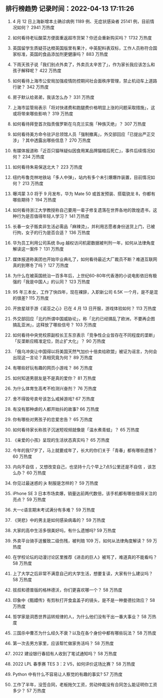 
## 排行榜趋势 记录时间：2022-04-13 17:11:26
  
  1. 4 月 12 日上海新增本土确诊病例 1189 例、无症状感染者 25141 例，目前情况如何？ 2941 万热度
    
  2. 如何看待老坛酸菜方便面重返超市货架？你还会重新购买吗？ 1732 万热度
    
  3. 英国留学生质疑芬达橙英国版里有果汁，中英配料表双标，工作人员称符合国家标准，英国的食品添加剂更健康吗？ 883 万热度
    
  4. 下雨天孩子说「我们别点外卖了，外卖员太辛苦了」，作为家长我应该怎么和孩子解释呢？ 422 万热度
    
  5. 如何看待上海市公安局加强疫情防控期间社会面秩序管理，禁止机动车上道路行驶？ 342 万热度
    
  6. 房子默认给弟弟，我该怎么办？ 331 万热度
    
  7. 上海市监管局表示「将对快递费和跑腿费价格明显上涨的问题采取措施」，这或将带来哪些影响？ 319 万热度
    
  8. 如何看待拜登首次指责俄罗斯在乌克兰实施「种族灭绝」？ 307 万热度
    
  9. 如何看待美方命令驻沪总领馆人员「强制撤离」，外交部回应「已提出严正交涉」？其中透露出哪些信息？ 270 万热度
    
  10. 有媒体报道称「近百只猫咪疑似因食用某品牌猫粮后死亡」，事件后续情况如何？ 234 万热度
    
  11. 如何看待朱易保送北大？ 223 万热度
    
  12. 纽约布鲁克林地铁站「多人中弹」，站内有多个未引爆爆炸装置，目前情况如何？ 213 万热度
    
  13. 曝鸿蒙 3.0 将于 9 月发布，华为 Mate 50 或首发预装、搭载骁龙 8，你都有哪些期待？ 194 万热度
    
  14. 如何看待浙江大学教授称自己要用一辈子修复遗落在世界各地的敦煌遗书，这种行为是否值得年轻人学习？ 141 万热度
    
  15. 长春一女子贩卖非生活必需品「麻辣烫」，并利用志愿者身份送货上门，已被行拘，女子的行为是否合适？ 136 万热度
    
  16. 华为员工利用公司系统 Bug 越权访问机密数据被判刑一年，如何从法律角度解读这一案件？ 131 万热度
    
  17. 媒体报道称美团也开始毕业典礼了，如何看待最近大厂裁员不断？难道互联网真的到寒冬了吗？ 127 万热度
    
  18. 为什么在被英国统治一百多年后，上世纪60-80年代香港的小说电影依旧有极强的「我是中国人」的认同？ 123 万热度
    
  19. 95 年三本女，工作了快四年，现在裸辞，入职新公司 6.5K 一个月，是不是混的很差? 115 万热度
    
  20. 开放星球手游《诺亚之心》已在 4 月 13 日开服，游戏体验如何？ 113 万热度
    
  21. 外交部回应「北约所谓中国威胁论」，称「北约已经搞乱了欧洲，不要再企图搞乱亚洲」，这释放了哪些信号？ 103 万热度
    
  22. 如何看待中央党校原副校长王东京表示「竞争性企业皆存在不同程度的垄断」「反垄断应精准定位，防止扩大化」？ 90 万热度
    
  23. 「俄乌冲突让中国得以将美国天然气加价十倍卖给欧盟」被证为谣言，为何会出现这一言论？真相究竟为何？ 89 万热度
    
  24. 有哪些好玩有趣的网页小游戏？ 86 万热度
    
  25. 如何知道男朋友是不是真的爱你？ 81 万热度
    
  26. 为什么体育生高考不检测兴奋剂？ 76 万热度
    
  27. 舍不得毁号卖号该怎么戒掉游戏? 67 万热度
    
  28. 有没有那种虐的人都开始抖的故事? 66 万热度
    
  29. 你有哪些对男孩子的恋爱忠告？ 65 万热度
    
  30. 如何看待家长称孩子沉迷短视频就像是「温水煮青蛙」？ 65 万热度
    
  31. 《亲爱的小孩》呈现的生活状态真实吗？ 65 万热度
    
  32. 今年的我17岁了，马上就要成年了，长大的你们关于「青春」都有哪些遗憾？ 60 万热度
    
  33. 内向不自信 ，又想改变自己，也坚持十几个早上7点5公里还是不自信 ，该怎么办？ 60 万热度
    
  34. 你见过最迷惑的 jk 制服是怎样的？ 59 万热度
    
  35. iPhone SE 3 日本市场卖爆，销量达前两代数倍，该手机都有哪些值得关注的亮点？ 59 万热度
    
  36. 大一c语言期末考试满分有多难？ 59 万热度
    
  37. 《哭悲》中的男主是如何感染病毒的？ 59 万热度
    
  38. 大家的高中生活多很美好吗，有什么遗憾吗? 59 万热度
    
  39. 外卖平台骑手送餐致二级伤残，被判赔 109 万，如何从法律角度解读？ 59 万热度
    
  40. 在学校论坛的动漫讨论区里推荐《进击的巨人》被骂了，难道真的不能看吗？ 58 万热度
    
  41. 上了大学之后非常不满意自己的大学生活，想要复读，大家有什么建议吗？ 58 万热度
    
  42. 拔叔和德普版的格林德沃，你们更喜欢哪一个？ 58 万热度
    
  43. 印象中《甄嬛传》有剪秋打开食盒盖子的镜头，是不是一种曼德拉效应？ 58 万热度
    
  44. 哲学家是洞悉世界运转规律的人，为什么他们没有干出一番大事业？ 58 万热度
    
  45. 三国杀中曹丕为什么经久不衰？以及在各个身份中都有哪些玩法？ 58 万热度
    
  46. 第一次去男方家里，应该帮忙做家务活吗？ 58 万热度
    
  47. 2022 建设银行春招有人收到了笔试通知吗？ 58 万热度
    
  48. 2022 LPL 春季赛 TES 3：2 V5，如何评价这场比赛？ 58 万热度
    
  49. Python 中有什么不容易让人察觉的有趣的事实? 57 万热度
    
  50. 工作了半年，没签合同，老板拖欠工资，劳动仲裁没有合同怎么能证明你工资多少？ 57 万热度
    